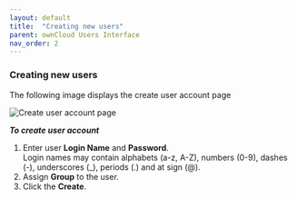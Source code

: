 ```yaml
---
layout: default
title:  "Creating new users"
parent: ownCloud Users Interface
nav_order: 2
---
```


### Creating new users

The following image displays the create user account page<br> 

![Create user account page](/images/Create_user_account.jpg)

***To create user account***
1. Enter user **Login Name** and **Password**.<br>
Login names may contain alphabets (a-z, A-Z), numbers (0-9), dashes (-), underscores (_), periods (.) and at sign (@).
2. Assign **Group** to the user.
3. Click the **Create**.



